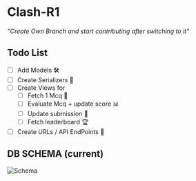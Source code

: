 # Clash-R1

*"Create Own Branch and start contributing after switching to it"*

## Todo List

- [ ] Add Models 🛠️
- [ ] Create Serializers 🧵
- [ ] Create Views for 
  - [ ] Fetch 1 Mcq 📝
  - [ ] Evaluate Mcq + update score 📊
  - [ ] Update submission 🔄
  - [ ] Fetch leaderboard 🏆
- [ ] Create URLs / API EndPoints 🔗

## DB SCHEMA (current)
![Schema](https://res.cloudinary.com/dzhpx2alw/image/upload/v1704877063/WhatsApp_Image_2024-01-07_at_20.12.38_0064bae4_mr98fv.jpg)


